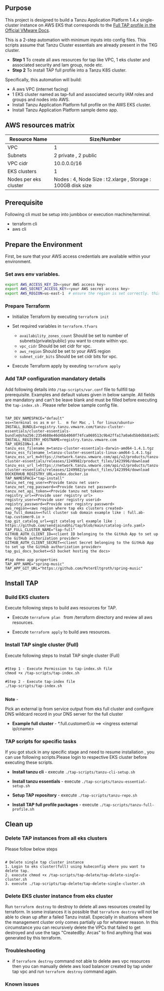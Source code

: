 ## Purpose

This project is designed to build a Tanzu Application Platform 1.4.x single-cluster instance on AWS EKS that corresponds to the [Full TAP profile in the Official VMware Docs](https://docs.vmware.com/en/VMware-Tanzu-Application-Platform/1.4/tap/install-intro.html). 

This is a 2-step automation with minimum inputs into config files. This scripts assume that Tanzu Cluster essentials are already present in the TKG cluster.

* **Step 1** To create all aws resources for tap like VPC, 1 eks cluster and associated security and Iam group, node etc.
* **Step 2** To install TAP full profile into a Tanzu K8S cluster.

Specifically, this automation will build:
- A aws VPC (internet facing)
- 1 EKS cluster named as tap-full and associated security IAM roles and groups and nodes into AWS.
- Install Tanzu Application Platform full profile on the AWS EKS cluster. 
- Install Tanzu Application Platform sample demo app. 

## AWS resources matrix 

 **Resource Name** | **Size/Number**  
 -----|-----
 VPC | 1
 Subnets | 2 private , 2 public
 VPC cidr | 10.0.0.0/16
 EKS clusters | 1
 Nodes per eks cluster | Nodes : 4, Node Size : t2.xlarge , Storage : 100GB disk size
## Prerequisite 

Following cli must be setup into jumbbox or execution machine/terminal. 
   * terraform cli 
   * aws cli 

## Prepare the Environment

First, be sure that your AWS access credentials are available within your environment.

### Set aws env variables.
 
```bash
export AWS_ACCESS_KEY_ID=<your AWS access key>
export AWS_SECRET_ACCESS_KEY=<your AWS secret access key>
export AWS_REGION=us-east-1  # ensure the region is set correctly. this must agree with what you set in the tf files below.
```

### Prepare Terraform

* Initialize Terraform by executing `terraform init`
* Set required variables in `terraform.tfvars`
  * `availability_zones_count` Should be set to number of subnets(private/public) you want to create within vpc.
  * `vpc_cidr` Should be set cidr for vpc. 
  * `aws_region` Should be set to your AWS region
  * `subnet_cidr_bits` Should be set cidr bits for vpc.

* Execute Terraform apply by exeuting `terraform apply`

### Add TAP configuration mandatory details 

Add following details into `/tap-scripts/var.conf` file to fullfill tap prerequisite. Examples and default values given in below sample. All fields are mandatory and can't be leave blank and must be filled before executing the `tap-index.sh` . Please refer below sample config file. 
```

TAP_DEV_NAMESPACE="default"
os=<terminal os as m or l.  m for Mac , l for linux/ubuntu>
INSTALL_BUNDLE=registry.tanzu.vmware.com/tanzu-cluster-essentials/cluster-essentials-bundle@sha256:2354688e46d4bb4060f74fca069513c9b42ffa17a0a6d5b0dbb81ed52242ea44
INSTALL_REGISTRY_HOSTNAME=registry.tanzu.vmware.com
TAP_VERSION=1.4.4
tanzu_ess_filename_m=tanzu-cluster-essentials-darwin-amd64-1.4.1.tgz
tanzu_ess_filename_l=tanzu-cluster-essentials-linux-amd64-1.4.1.tgz
tanzu_ess_url_m=https://network.tanzu.vmware.com/api/v2/products/tanzu-cluster-essentials/releases/1249982/product_files/1423996/download
tanzu_ess_url_l=https://network.tanzu.vmware.com/api/v2/products/tanzu-cluster-essentials/releases/1249982/product_files/1423994/download
DOCKERHUB_REGISTRY_URL=index.docker.io
TAP_NAMESPACE="tap-install"
tanzu_net_reg_user=<Provide tanzu net user>
tanzu_net_reg_password=<Provide tanzu net password>
tanzu_net_api_token=<Provide tanzu net token>
registry_url=<Provide user registry url>
registry_user=<Provide user registry userid>
registry_password=<Provide user registry password>
aws_region=<aws region where tap eks clusters created>
tap_full_domain=<full cluster sub domain example like : full.ab-tap.customer0.io >
tap_git_catalog_url=<git catelog url example like : https://github.com/sendjainabhi/tap/blob/main/catalog-info.yaml>
TAP_FULL_CLUSTER_NAME="tap-full"
GITHUB_AUTH_CLIENT_ID=<client ID belonging to the GitHub App to set up the GitHub authorization provider>
GITHUB_AUTH_CLIENT_SECRET=<client Secret belonging to the GitHub App to set up the GitHub authorization provider>
tap_gui_docs_bucket=<S3 bucket hosting the docs>

#tap demo app properties
TAP_APP_NAME="spring-music"
TAP_APP_GIT_URL="https://github.com/PeterEltgroth/spring-music"

```

## Install TAP
### Build EKS clusters 
Execute following steps to build aws resources for TAP. 

*  Execute `terraform plan ` from /terraform directory and review all aws resources.

* Execute `terraform apply` to build aws resources.

### Install TAP single cluster (Full)

Execute following steps to Install TAP single cluster (Full)
```

#Step 1 - Execute Permission to tap-index.sh file
chmod +x /tap-scripts/tap-index.sh

#Step 2 - Execute tap-index file 
./tap-scripts/tap-index.sh


```
**Note** - 

 Pick an external ip from service output from eks full cluster and configure DNS wildcard record in your DNS server for the full cluster
 * **Example full cluster** - *.full.customer0.io ==> <ingress external ip/cname>

### TAP scripts for specific tasks

If you got stuck in any specific stage and need to resume installation , you can use following scripts.Please login to respective EKS cluster before executing these scripts.

* **Install tanzu cli** - execute `./tap-scripts/tanzu-cli-setup.sh`

* **Install tanzu essentials** - execute `./tap-scripts/tanzu-essential-setup.sh`  

* **Setup TAP repository** - execute `./tap-scripts/tanzu-repo.sh`  

* **Install TAP full profile packages** - execute `./tap-scripts/tanzu-full-profile.sh`  

## Clean up

### Delete TAP instances from all eks clusters 

Please follow below steps 
```

# Delete single tap cluster instance 
1. Login to eks cluster(full) using kubeconfig where you want to delete tap.
2. execute chmod +x /tap-scripts/tap-delete/tap-delete-single-cluster.sh
3. execute ./tap-scripts/tap-delete/tap-delete-single-cluster.sh

```
### Delete EKS cluster instance from eks cluster 
Run `terraform destroy` to destroy to delete all aws resources created by terraform. In some instances it is possible that `terraform destroy` will not be able to clean up after a failed Tanzu install. Especially in situations where the management cluster only comes partially up for whatever reason. In this circumstance you can recursively delete the VPCs that failed to get destroyed and use the tags "CreatedBy: Arcas" to find anything that was generated by this terraform.

### Troubleshooting 
 * if `terraform destroy` command not able to delete aws vpc resources then you can manually delete aws load balancer created by tap under tap vpc and run `terraform destroy` command again. 

### Known issues 
 